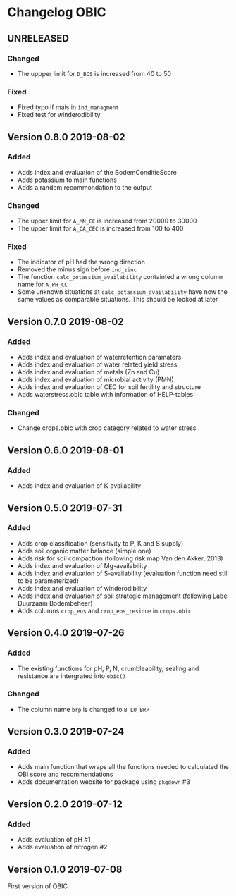 # Changelog OBIC

## UNRELEASED
### Changed
* The uppper limit for `D_BCS` is increased from 40 to 50

### Fixed
* Fixed typo if mais in `ind_managment`
* Fixed test for winderodibility

## Version 0.8.0 2019-08-02
### Added
* Adds index and evaluation of the BodemConditieScore
* Adds potassium to main functions
* Adds a random recommondation to the output

### Changed
* The upper limit for `A_MN_CC` is increased from 20000 to 30000
* The upper limit for `A_CA_CEC` is increased from 100 to  400

### Fixed
* The indicator of pH had the wrong direction 
* Removed the minus sign before `ind_zinc`
* The function `calc_potassium_availability` containted a wrong column name for `A_PH_CC`
* Some unknown situations at `calc_potassium_availability` have now the same values as comparable situations. This should be looked at later

## Version 0.7.0 2019-08-02
### Added
* Adds index and evaluation of waterretention paramaters
* Adds index and evaluation of water related yield stress
* Adds index and evaluation of metals (Zn and Cu)
* Adds index and evaluation of microbial activity (PMN)
* Adds index and evaluation of CEC for soil fertility and structure
* Adds waterstress.obic table with information of HELP-tables

### Changed
* Change crops.obic with crop category related to water stress


## Version 0.6.0 2019-08-01
### Added
* Adds index and evaluation of K-availability

## Version 0.5.0 2019-07-31
### Added
* Adds crop classification (sensitivity to P, K and S supply)
* Adds soil organic matter balance (simple one)
* Adds risk for soil compaction (following risk map Van den Akker, 2013)
* Adds index and evaluation of Mg-availability
* Adds index and evaluation of S-availability (evaluation function need still to be parameterized)
* Adds index and evaluation of winderodibility
* Adds index and evaluation of soil strategic management (following Label Duurzaam Bodembeheer)
* Adds columns `crop_eos` and `crop_eos_residue` in `crops.obic`

## Version 0.4.0 2019-07-26
### Added
* The existing functions for pH, P, N, crumbleability, sealing and resistance are intergrated into `obic()`

### Changed
* The column name `brp` is changed to `B_LU_BRP`

## Version 0.3.0 2019-07-24
### Added
* Adds main function that wraps all the functions needed to calculated the OBI score and recommendations
* Adds documentation website for package using `pkgdown` #3

## Version 0.2.0 2019-07-12
### Added
* Adds evaluation of pH #1
* Adds evaluation of nitrogen #2

## Version 0.1.0 2019-07-08
First version of OBIC